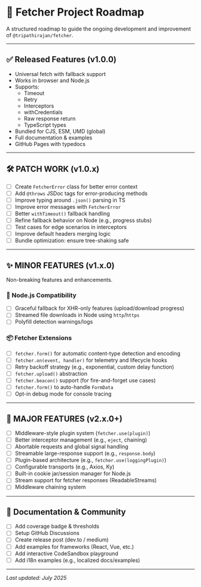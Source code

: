 # 📍 Fetcher Project Roadmap

A structured roadmap to guide the ongoing development and improvement of `@tripathirajan/fetcher`.

---

## ✅ Released Features (v1.0.0)

- Universal fetch with fallback support
- Works in browser and Node.js
- Supports:
  - Timeout
  - Retry
  - Interceptors
  - withCredentials
  - Raw response return
  - TypeScript types
- Bundled for CJS, ESM, UMD (global)
- Full documentation & examples
- GitHub Pages with typedocs

---

## 🛠️ PATCH WORK (v1.0.x)

- [ ] Create `FetcherError` class for better error context
- [ ] Add `@throws` JSDoc tags for error-producing methods
- [ ] Improve typing around `.json()` parsing in TS
- [ ] Improve error messages with `FetcherError`
- [ ] Better `withTimeout()` fallback handling
- [ ] Refine fallback behavior on Node (e.g., progress stubs)
- [ ] Test cases for edge scenarios in interceptors
- [ ] Improve default headers merging logic
- [ ] Bundle optimization: ensure tree-shaking safe

---

## ✨ MINOR FEATURES (v1.x.0)

Non-breaking features and enhancements.

### 🧰 Node.js Compatibility

- [ ] Graceful fallback for XHR-only features (upload/download progress)
- [ ] Streamed file downloads in Node using `http`/`https`
- [ ] Polyfill detection warnings/logs

### 📦 Fetcher Extensions

- [ ] `fetcher.form()` for automatic content-type detection and encoding
- [ ] `fetcher.on(event, handler)` for telemetry and lifecycle hooks
- [ ] Retry backoff strategy (e.g., exponential, custom delay function)
- [ ] `fetcher.upload()` abstraction
- [ ] `fetcher.beacon()` support (for fire-and-forget use cases)
- [ ] `fetcher.form()` to auto-handle `FormData`
- [ ] Opt-in debug mode for console tracing

---

## 🚀 MAJOR FEATURES (v2.x.0+)

- [ ] Middleware-style plugin system (`fetcher.use(plugin)`)
- [ ] Better interceptor management (e.g., `eject`, chaining)
- [ ] Abortable requests and global signal handling
- [ ] Streamable large-response support (e.g., `response.body`)
- [ ] Plugin-based architecture (e.g., `fetcher.use(loggingPlugin)`)
- [ ] Configurable transports (e.g., Axios, Ky)
- [ ] Built-in cookie jar/session manager for Node.js
- [ ] Stream support for fetcher responses (ReadableStreams)
- [ ] Middleware chaining system

---

## 📘 Documentation & Community

- [ ] Add coverage badge & thresholds
- [ ] Setup GitHub Discussions
- [ ] Create release post (dev.to / medium)
- [ ] Add examples for frameworks (React, Vue, etc.)
- [ ] Add interactive CodeSandbox playground
- [ ] Add i18n examples (e.g., localized docs/examples)

---

_Last updated: July 2025_
